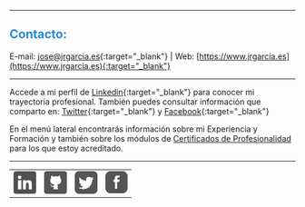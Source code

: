 
<hr size="5px" color="#268BD4" />

<p><h2><span style="color:#268BD4">Contacto:</span></h2></p>

E-mail: [jose@jrgarcia.es](mailto:jose@jrgarcia.es){:target="_blank"} | Web: [https://www.jrgarcia.es](https://www.jrgarcia.es){:target="_blank"}  

<hr size="5px" color="#268BD4" />

Accede a mi perfil de [Linkedin](https://www.linkedin.com/in/joseramongg){:target="_blank"} para conocer mi trayectoria profesional. También puedes consultar información que comparto en: [Twitter](https://twitter.com/joseramongg){:target="_blank"} y [Facebook](https://www.facebook.com/joseramon.garcia.3382/){:target="_blank"}  

En el menú lateral encontrarás información sobre mi Experiencia y Formación y también sobre los módulos de [Certificados de Profesionalidad](docencia.md) para los que estoy acreditado.  

<hr size="5px" color="#268BD4" />

<table border="0" width="95%" height="auto"><tr>
<td><center><a tittle="LinkedIn" href="https://www.linkedin.com/in/joseramongg" target="_blank"><img src="linkedin.png"></a></center></td>
<td><center><a tittle="Github" href="https://github.com/joseramongg" target="_blank"><img src="github.png"></a></center></td>
<td><center><a tittle="Twitter" href="https://twitter.com/joseramongg" target="_blank"><img src="twitter.png"></a></center></td>
<td><center><a tittle="Facebook" href="https://www.facebook.com/joseramon.garcia.3382" target="_blank"><img src="facebook.png"></a></center></td>
</tr></table>

